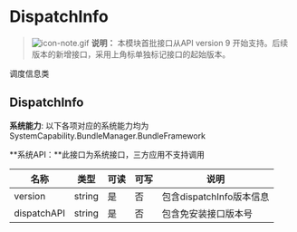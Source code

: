 # DispatchInfo



> ![icon-note.gif](public_sys-resources/icon-note.gif) **说明：**
> 本模块首批接口从API version 9 开始支持。后续版本的新增接口，采用上角标单独标记接口的起始版本。



调度信息类

## DispatchInfo

**系统能力**: 以下各项对应的系统能力均为SystemCapability.BundleManager.BundleFramework

**系统API：**此接口为系统接口，三方应用不支持调用

| 名称        | 类型   | 可读 | 可写 | 说明                     |
| ----------- | ------ | ---- | ---- | ------------------------ |
| version     | string | 是   | 否   | 包含dispatchInfo版本信息 |
| dispatchAPI | string | 是   | 否   | 包含免安装接口版本号     |

